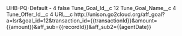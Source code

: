 <?xml version="1.0" encoding="UTF-8"?>
<CustomMetadata xmlns="http://soap.sforce.com/2006/04/metadata" xmlns:xsi="http://www.w3.org/2001/XMLSchema-instance" xmlns:xsd="http://www.w3.org/2001/XMLSchema">
    <label>UHB-PQ-Default - 4</label>
    <protected>false</protected>
    <values>
        <field>Tune_Goal_Id__c</field>
        <value xsi:type="xsd:string">12</value>
    </values>
    <values>
        <field>Tune_Goal_Name__c</field>
        <value xsi:type="xsd:string">4</value>
    </values>
    <values>
        <field>Tune_Offer_Id__c</field>
        <value xsi:type="xsd:string">4</value>
    </values>
    <values>
        <field>URL__c</field>
        <value xsi:type="xsd:string">http://unison.go2cloud.org/aff_goal?a=lsr&amp;goal_id=12&amp;transaction_id={{transactionId}}&amp;amount={{amount}}&amp;aff_sub={{recordId}}&amp;aff_sub2={{agentDate}}</value>
    </values>
</CustomMetadata>
